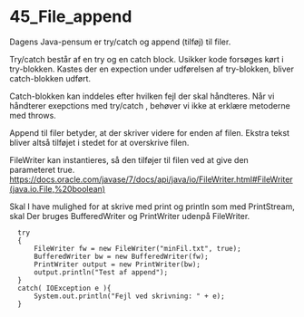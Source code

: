 # 45_File_append
Dagens Java-pensum er try/catch og append (tilføj) til filer.

Try/catch består af en try og en catch block. Usikker kode forsøges kørt i try-blokken. Kastes der en expection under udførelsen af try-blokken, bliver catch-blokken udført.

Catch-blokken kan inddeles efter hvilken fejl der skal håndteres. Når vi håndterer exepctions med try/catch , behøver vi ikke at erklære metoderne med throws.

Append til filer betyder, at der skriver videre for enden af filen. Ekstra tekst bliver altså tilføjet i stedet for at overskrive filen.

FileWriter kan instantieres, så den tilføjer til filen ved at give den parameteret true.
https://docs.oracle.com/javase/7/docs/api/java/io/FileWriter.html#FileWriter(java.io.File,%20boolean)

Skal I have mulighed for at skrive med print og println som med PrintStream, skal Der bruges BufferedWriter og PrintWriter udenpå FileWriter.
``````
  try
  {
      FileWriter fw = new FileWriter("minFil.txt", true);
      BufferedWriter bw = new BufferedWriter(fw);
      PrintWriter output = new PrintWriter(bw);
      output.println("Test af append");
  }  
  catch( IOException e ){
      System.out.println("Fejl ved skrivning: " + e);
  }
  ``````
